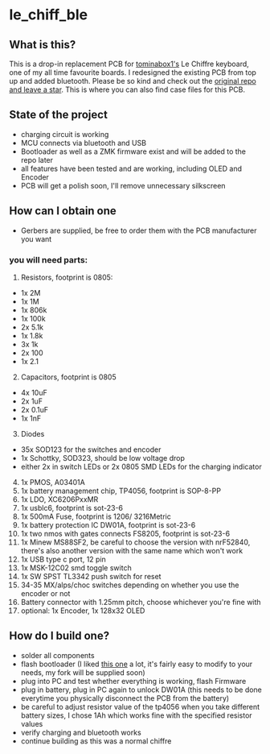 # le_chiff_ble
## What is this? 
This is a drop-in replacement PCB for [tominabox1's](https://github.com/tominabox1) Le Chiffre keyboard, one of my all time favourite boards. I redesigned the existing PCB from top up and added bluetooth. 
Please be so kind and check out the [original repo and leave a star](https://github.com/tominabox1/Le-Chiffre-Keyboard). This is where you can also find case files for this PCB. 
## State of the project
- charging circuit is working
- MCU connects via bluetooth and USB
- Bootloader as well as a ZMK firmware exist and will be added to the repo later
- all features have been tested and are working, including OLED and Encoder
- PCB will get a polish soon, I'll remove unnecessary silkscreen
## How can I obtain one
- Gerbers are supplied, be free to order them with the PCB manufacturer you want
### you will need parts: 
1. Resistors, footprint is 0805: 
  - 1x 2M
  - 1x 1M
  - 1x 806k
  - 1x 100k
  - 2x 5.1k
  - 1x 1.8k 
  - 3x 1k
  - 2x 100
  - 1x 2.1
2. Capacitors, footprint is 0805
  - 4x 10uF
  - 2x 1uF
  - 2x 0.1uF
  - 1x 1nF
3. Diodes
  - 35x SOD123 for the switches and encoder
  - 1x Schottky, SOD323, should be low voltage drop
  - either 2x in switch LEDs or 2x 0805 SMD LEDs for the charging indicator
4. 1x PMOS, A03401A
5. 1x battery management chip, TP4056, footprint is SOP-8-PP
6. 1x LDO, XC6206PxxMR
7. 1x usblc6, footprint is sot-23-6
8. 1x 500mA Fuse, footprint is 1206/ 3216Metric
9. 1x battery protection IC DW01A, footprint is sot-23-6
10. 1x two nmos with gates connects FS8205, footprint is sot-23-6
11. 1x Minew MS88SF2, be careful to choose the version with nrF52840, there's also another version with the same name which won't work
12. 1x USB type c port, 12 pin
13. 1x MSK-12C02 smd toggle switch
14. 1x SW SPST TL3342 push switch for reset
15. 34-35 MX/alps/choc switches depending on whether you use the encoder or not
16. Battery connector with 1.25mm pitch, choose whichever you're fine with
17. optional: 1x Encoder, 1x 128x32 OLED
## How do I build one? 
- solder all components
- flash bootloader (I liked [this one](https://github.com/adafruit/Adafruit_nRF52_Bootloader) a lot, it's fairly easy to modify to your needs, my fork will be supplied soon)
- plug into PC and test whether everything is working, flash Firmware 
- plug in battery, plug in PC again to unlock DW01A (this needs to be done everytime you physically disconnect the PCB from the battery)
- be careful to adjust resistor value of the tp4056 when you take different battery sizes, I chose 1Ah which works fine with the specified resistor values
- verify charging and bluetooth works 
- continue building as this was a normal chiffre
